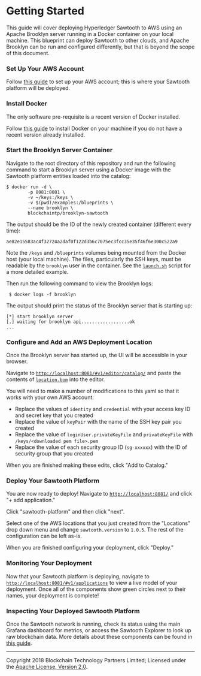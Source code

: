 Getting Started
===============

This guide will cover deploying Hyperledger Sawtooth to AWS using an Apache Brooklyn server running in a Docker container on your local machine. This blueprint can deploy Sawtooth to other clouds, and Apache Brooklyn can be run and configured differently, but that is beyond the scope of this document.

### Set Up Your AWS Account

Follow [this guide](./aws-setup.md) to set up your AWS account; this is where your Sawtooth platform will be deployed.

### Install Docker

The only software pre-requisite is a recent version of Docker installed.

Follow [this guide](https://docs.docker.com/install/) to install Docker on your machine if you do not have a recent version already installed.

### Start the Brooklyn Server Container

Navigate to the root directory of this repository and run the following command to start a Brooklyn server using a Docker image with the Sawtooth platform entities loaded into the catalog:

    $ docker run -d \
            -p 8081:8081 \
            -v ~/keys:/keys \
            -v $(pwd)/examples:/blueprints \
            --name brooklyn \
            blockchaintp/brooklyn-sawtooth

The output should be the ID of the newly created container (different every time):

	ae82e15583ac4f32724a2daf0f122d3b6c7075ec3fcc35e35f46f6e300c522a9

Note the `/keys` and `/blueprints` volumes being mounted from the Docker host (your local machine). The files, particularly the SSH keys, must be readable by the `brooklyn` user in the container. See the [`launch.sh`](../scripts/launch.sh) script for a more detailed example.

Then run the following command to view the Brooklyn logs:

	 $ docker logs -f brooklyn

The output should print the status of the Brooklyn server that is starting up:

    [*] start brooklyn server
    [.] waiting for brooklyn api..................ok
    ...

### Configure and Add an AWS Deployment Location

Once the Brooklyn server has started up, the UI will be accessible in your browser.

Navigate to [`http://localhost:8081/#v1/editor/catalog/`](http://localhost:8081/#v1/editor/catalog/) and paste the contents of [`location.bom`](../examples/location.bom) into the editor.

You will need to make a number of modifications to this yaml so that it works with your own AWS account:

- Replace the values of `identity` and `credential` with your access key ID and secret key that you created
- Replace the value of `keyPair` with the name of the SSH key pair you created
- Replace the value of `loginUser.privateKeyFile` and `privateKeyFile` with `/keys/<downloaded pem file>.pem`
- Replace the value of each security group ID (`sg-xxxxxx`) with the ID of security group that you created

When you are finished making these edits, click "Add to Catalog."

### Deploy Your Sawtooth Platform

You are now ready to deploy! Navigate to [`http://localhost:8081/`](http://localhost:8081/) and click "+ add application."

Click "sawtooth-platform" and then click "next".

Select one of the AWS locations that you just created from the "Locations" drop down menu and change `sawtooth.version` to `1.0.5`. The rest of the configuration can be left as-is.

When you are finished configuring your deployment, click "Deploy."

### Monitoring Your Deployment

Now that your Sawtooth platform is deploying, navigate to [`http://localhost:8081/#v1/applications`](http://localhost:8081/#v1/applications) to view a live model of your deployment. Once all of the components show green circles next to their names, your deployment is complete!

### Inspecting Your Deployed Sawtooth Platform

Once the Sawtooth network is running, check its status using the main Grafana dashboard for metrics, or access the Sawtooth Explorer to look up raw blockchain data. More details about these components can be found in [this guide](./components.md).


---
Copyright 2018 Blockchain Technology Partners Limited; Licensed under the [Apache License, Version 2.0](../LICENSE).
